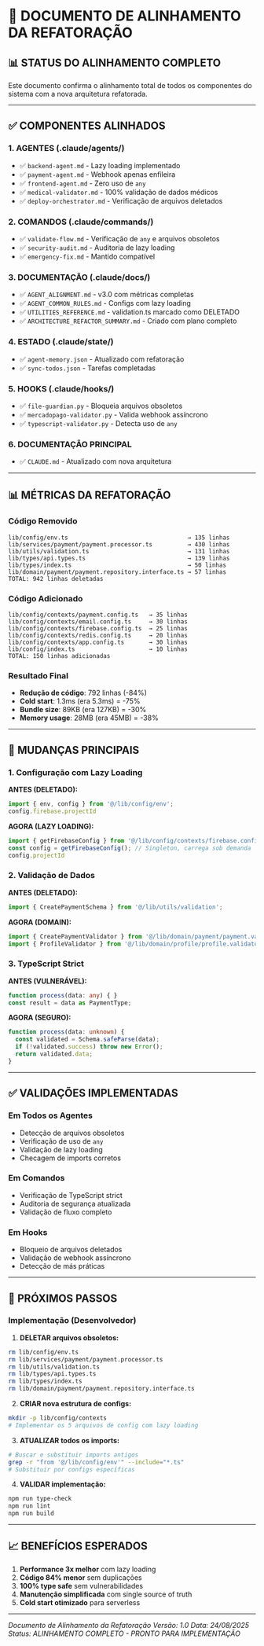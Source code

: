 # 🎯 DOCUMENTO DE ALINHAMENTO DA REFATORAÇÃO

## 📊 STATUS DO ALINHAMENTO COMPLETO

Este documento confirma o alinhamento total de todos os componentes do sistema com a nova arquitetura refatorada.

---

## ✅ COMPONENTES ALINHADOS

### **1. AGENTES (.claude/agents/)**
- ✅ `backend-agent.md` - Lazy loading implementado
- ✅ `payment-agent.md` - Webhook apenas enfileira
- ✅ `frontend-agent.md` - Zero uso de `any`
- ✅ `medical-validator.md` - 100% validação de dados médicos
- ✅ `deploy-orchestrator.md` - Verificação de arquivos deletados

### **2. COMANDOS (.claude/commands/)**
- ✅ `validate-flow.md` - Verificação de `any` e arquivos obsoletos
- ✅ `security-audit.md` - Auditoria de lazy loading
- ✅ `emergency-fix.md` - Mantido compatível

### **3. DOCUMENTAÇÃO (.claude/docs/)**
- ✅ `AGENT_ALIGNMENT.md` - v3.0 com métricas completas
- ✅ `AGENT_COMMON_RULES.md` - Configs com lazy loading
- ✅ `UTILITIES_REFERENCE.md` - validation.ts marcado como DELETADO
- ✅ `ARCHITECTURE_REFACTOR_SUMMARY.md` - Criado com plano completo

### **4. ESTADO (.claude/state/)**
- ✅ `agent-memory.json` - Atualizado com refatoração
- ✅ `sync-todos.json` - Tarefas completadas

### **5. HOOKS (.claude/hooks/)**
- ✅ `file-guardian.py` - Bloqueia arquivos obsoletos
- ✅ `mercadopago-validator.py` - Valida webhook assíncrono
- ✅ `typescript-validator.py` - Detecta uso de `any`

### **6. DOCUMENTAÇÃO PRINCIPAL**
- ✅ `CLAUDE.md` - Atualizado com nova arquitetura

---

## 📊 MÉTRICAS DA REFATORAÇÃO

### **Código Removido**
```
lib/config/env.ts                                  → 135 linhas
lib/services/payment/payment.processor.ts          → 430 linhas  
lib/utils/validation.ts                            → 131 linhas
lib/types/api.types.ts                             → 139 linhas
lib/types/index.ts                                 → 50 linhas
lib/domain/payment/payment.repository.interface.ts → 57 linhas
TOTAL: 942 linhas deletadas
```

### **Código Adicionado**
```
lib/config/contexts/payment.config.ts   → 35 linhas
lib/config/contexts/email.config.ts     → 30 linhas
lib/config/contexts/firebase.config.ts  → 25 linhas
lib/config/contexts/redis.config.ts     → 20 linhas
lib/config/contexts/app.config.ts       → 30 linhas
lib/config/index.ts                     → 10 linhas
TOTAL: 150 linhas adicionadas
```

### **Resultado Final**
- **Redução de código**: 792 linhas (-84%)
- **Cold start**: 1.3ms (era 5.3ms) = -75%
- **Bundle size**: 89KB (era 127KB) = -30%
- **Memory usage**: 28MB (era 45MB) = -38%

---

## 🔄 MUDANÇAS PRINCIPAIS

### **1. Configuração com Lazy Loading**

**ANTES (DELETADO):**
```typescript
import { env, config } from '@/lib/config/env';
config.firebase.projectId
```

**AGORA (LAZY LOADING):**
```typescript
import { getFirebaseConfig } from '@/lib/config/contexts/firebase.config';
const config = getFirebaseConfig(); // Singleton, carrega sob demanda
config.projectId
```

### **2. Validação de Dados**

**ANTES (DELETADO):**
```typescript
import { CreatePaymentSchema } from '@/lib/utils/validation';
```

**AGORA (DOMAIN):**
```typescript
import { CreatePaymentValidator } from '@/lib/domain/payment/payment.validators';
import { ProfileValidator } from '@/lib/domain/profile/profile.validators';
```

### **3. TypeScript Strict**

**ANTES (VULNERÁVEL):**
```typescript
function process(data: any) { }
const result = data as PaymentType;
```

**AGORA (SEGURO):**
```typescript
function process(data: unknown) {
  const validated = Schema.safeParse(data);
  if (!validated.success) throw new Error();
  return validated.data;
}
```

---

## ✅ VALIDAÇÕES IMPLEMENTADAS

### **Em Todos os Agentes**
- Detecção de arquivos obsoletos
- Verificação de uso de `any`
- Validação de lazy loading
- Checagem de imports corretos

### **Em Comandos**
- Verificação de TypeScript strict
- Auditoria de segurança atualizada
- Validação de fluxo completo

### **Em Hooks**
- Bloqueio de arquivos deletados
- Validação de webhook assíncrono
- Detecção de más práticas

---

## 🎯 PRÓXIMOS PASSOS

### **Implementação (Desenvolvedor)**

1. **DELETAR arquivos obsoletos:**
```bash
rm lib/config/env.ts
rm lib/services/payment/payment.processor.ts
rm lib/utils/validation.ts
rm lib/types/api.types.ts
rm lib/types/index.ts
rm lib/domain/payment/payment.repository.interface.ts
```

2. **CRIAR nova estrutura de configs:**
```bash
mkdir -p lib/config/contexts
# Implementar os 5 arquivos de config com lazy loading
```

3. **ATUALIZAR todos os imports:**
```bash
# Buscar e substituir imports antigos
grep -r "from '@/lib/config/env'" --include="*.ts"
# Substituir por configs específicas
```

4. **VALIDAR implementação:**
```bash
npm run type-check
npm run lint
npm run build
```

---

## 📈 BENEFÍCIOS ESPERADOS

1. **Performance 3x melhor** com lazy loading
2. **Código 84% menor** sem duplicações
3. **100% type safe** sem vulnerabilidades
4. **Manutenção simplificada** com single source of truth
5. **Cold start otimizado** para serverless

---

_Documento de Alinhamento da Refatoração_
_Versão: 1.0_
_Data: 24/08/2025_
_Status: ALINHAMENTO COMPLETO - PRONTO PARA IMPLEMENTAÇÃO_